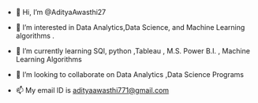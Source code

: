 - 👋 Hi, I’m @AdityaAwasthi27
- 👀 I’m interested in Data Analytics,Data Science, and Machine Learning algorithms .
- 🌱 I’m currently learning SQl, python ,Tableau , M.S. Power B.I. , Machine Learning Algorithms
- 💞️ I’m looking to collaborate on Data Analytics ,Data Science Programs
  
- 📫 My email ID is adityaawasthi771@gmail.com

<!---
AdityaAwasthi27/AdityaAwasthi27 is a ✨ special ✨ repository because its `README.md` (this file) appears on your GitHub profile.
You can click the Preview link to take a look at your changes.
--->
